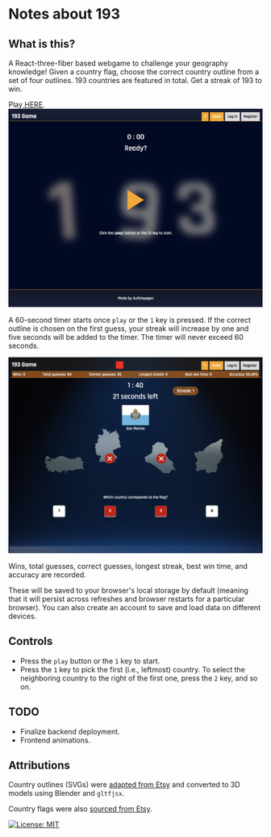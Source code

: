 # Notes about 193

## What is this?

A React-three-fiber based webgame to challenge your geography knowledge! Given a 
country flag, choose the correct country outline from a set of four outlines. 
193 countries are featured in total. Get a streak of 193 to win.

<div>Play<a href="https://master.d1ljhlxy38o7oh.amplifyapp.com/"> HERE</a>.</div>

<img src="src/assets/Screenshot 2023-08-21 at 08.43.59.png" alt="Game Screenshot"/>

A 60-second timer starts once ``play`` or the ``1`` key is pressed. If the correct outline is chosen on the first guess, your streak will increase by one and five seconds will be added to the timer. The timer will never exceed 60 seconds. 
<div>
    <img src="src/assets/Screenshot 2023-08-21 at 08.45.42.png"/>
</div>





Wins, total guesses, correct guesses,
longest streak, best win time, and accuracy are recorded. 

These will be saved to your browser's local storage by default (meaning that it will persist across refreshes and browser restarts for a particular browser). You can also create
an account to save and load data on different devices.

## Controls

- Press the ``play`` button or the ``1`` key to start. 
- Press the ``1`` key to pick the first (i.e., leftmost) country. To select the neighboring country to the right of the first one, press the ``2`` key, and so on.

## TODO

- Finalize backend deployment.
- Frontend animations.

## Attributions

Country outlines (SVGs) were [adapted from Etsy](https://www.etsy.com/listing/1174609901/individual-world-countries-maps-svg) and converted to 3D models using Blender and ``gltfjsx``.

Country flags were also [sourced from Etsy](https://www.etsy.com/listing/1031888560/world-country-flags-svg-countries-flag?click_key=c3999de33423f70003e07de1ea496f59c391c6c5%3A1031888560&click_sum=78fbd197&ref=shop_home_feat_2&pro=1&sts=1).

 [![License: MIT](https://img.shields.io/badge/License-MIT-yellow.svg)](https://opensource.org/licenses/MIT)
